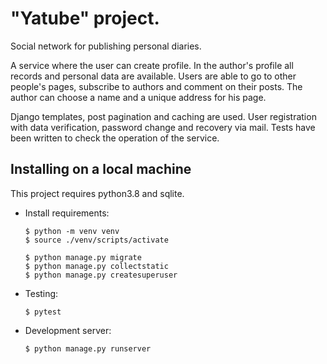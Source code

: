 # "Yatube" project.
Social network for publishing personal diaries.

A service where the user can create profile. In the author's profile
all records and personal data are available.
Users are able to go to other people's pages, subscribe to authors and 
comment on their posts.
The author can choose a name and a unique address for his page.

Django templates, post pagination and caching are used.
User registration with data verification, password change and recovery via 
mail.
Tests have been written to check the operation of the service.

## Installing on a local machine 

This project requires python3.8 and sqlite.

- Install requirements:
  ```
  $ python -m venv venv
  $ source ./venv/scripts/activate
  ```
  ```
  $ python manage.py migrate
  $ python manage.py collectstatic
  $ python manage.py createsuperuser
  ```
- Testing:
  ```
  $ pytest
  ```
- Development server:
  ```
  $ python manage.py runserver
  ```
